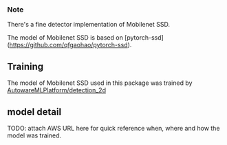 ### Note
There's a fine detector implementation of Mobilenet SSD.

The model of Mobilenet SSD is based on [pytorch-ssd] (https://github.com/qfgaohao/pytorch-ssd).

## Training
The model of Mobilenet SSD used in this package was trained by [AutowareMLPlatform/detection_2d](https://github.com/tier4/AutowareMLPlatform/tree/master/tasks/detection_2d)

## model detail
TODO: attach AWS URL here for quick reference when, where and how the model was trained.